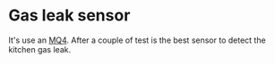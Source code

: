 # Gas leak sensor

It's use an [MQ4](http://arduinolearning.com/gas-sensors/mq-4-gas-sensor.php). After a couple of test is the best sensor to detect the kitchen gas leak.
